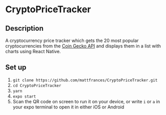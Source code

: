 # CryptoPriceTracker

## Description
A cryptocurrency price tracker which gets the 20 most popular cryptocurrencies from the [Coin Gecko API](https://www.coingecko.com/en/api) and displays them in a list with charts using React Native.

## Set up
1. `git clone https://github.com/mattfrances/CryptoPriceTracker.git` 
2. `cd CryptoPriceTracker`
3. `yarn`
4. `expo start`
5. Scan the QR code on screen to run it on your device, or write `i` or `a` in your expo terminal to open it in either iOS or Android

